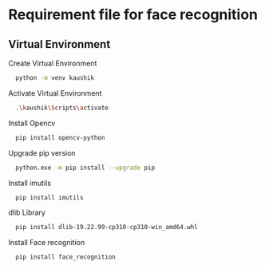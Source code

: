 
# Requirement file for face recognition

## Virtual Environment

Create Virtual Environment

```bash
  python -m venv kaushik
```
Activate Virtual Environment

```bash
  .\kaushik\Scripts\activate
```
Install Opencv

```bash
  pip install opencv-python
```
Upgrade pip version

```bash
  python.exe -m pip install --upgrade pip
```
Install imutils

```bash
  pip install imutils
```
dlib Library 

```bash
  pip install dlib-19.22.99-cp310-cp310-win_amd64.whl 
```
Install Face recognition

```bash
  pip install face_recognition
```

